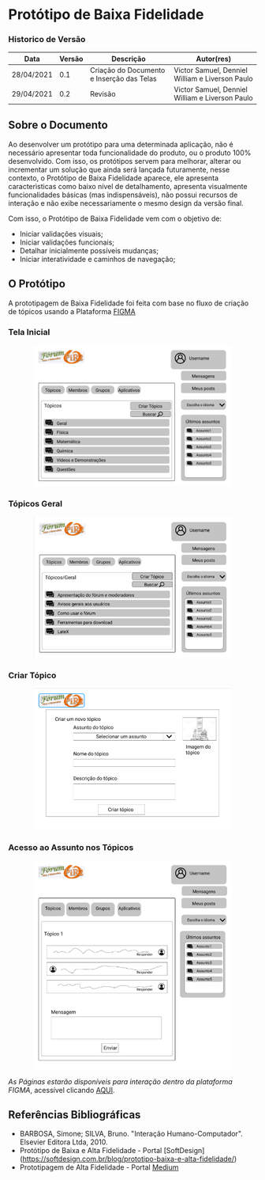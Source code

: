 # Protótipo de Baixa Fidelidade

### Historico de Versão

| Data       | Versão | Descrição             | Autor(res)      |
| ---------- | ------ | --------------------- | --------------- |
| 28/04/2021 | 0.1    | Criação do Documento e Inserção das Telas  | Victor Samuel, Denniel William e Liverson Paulo  |
| 29/04/2021 | 0.2   | Revisão  | Victor Samuel, Denniel William e Liverson Paulo  |

## Sobre o Documento
Ao desenvolver um protótipo para uma determinada aplicação, não é necessário apresentar toda funcionalidade do produto, ou o produto 100% desenvolvido. Com isso, os protótipos servem para melhorar, alterar ou incrementar um solução que ainda será lançada futuramente, nesse contexto, o Protótipo de Baixa Fidelidade aparece, ele apresenta caracterìsticas como baixo nível de detalhamento, apresenta visualmente funcionalidades básicas (mas indispensáveis), não possui recursos de interação e não exibe necessariamente o mesmo design da versão final. 

Com isso, o Protótipo de Baixa Fidelidade vem com o objetivo de:
* Iniciar validações visuais;
* Iniciar validações funcionais;
* Detalhar inicialmente possíveis mudanças;
* Iniciar interatividade e caminhos de navegação;

## O Protótipo 

A prototipagem de Baixa Fidelidade foi feita com base no fluxo de criação de tópicos usando a Plataforma [FIGMA](https://www.figma.com/)

### Tela Inicial 
<p align="center">
  <img src="../../assets/prototipos/baixa_fidelidade/inicial.png" width="400"/>
</p>

### Tópicos Geral
<p align="center">
  <img src="../../assets/prototipos/baixa_fidelidade/geral.png" width="400"/>
</p>

### Criar Tópico
<p align="center">
  <img src="../../assets/prototipos/baixa_fidelidade/criar.png" width="400"/>
</p>

### Acesso ao Assunto nos Tópicos
<p align="center">
  <img src="../../assets/prototipos/baixa_fidelidade/assunto_d.png" width="400"/>
</p>

*As Páginas estarão disponíveis para interação dentro da plataforma FIGMA*, acessível clicando [AQUI](https://www.figma.com/proto/PTWZzhjcBSBzPOqtIBMaGV/Prot%C3%B3tipo-de-Baixa-Fidelidade-F%C3%B3rum-Pir2?page-id=0%3A1&node-id=19%3A3&viewport=254%2C280%2C0.22335600852966309&scaling=scale-down).


## Referências Bibliográficas 

* BARBOSA, Simone; SILVA, Bruno. "Interação Humano-Computador". Elsevier Editora Ltda, 2010.
* Protótipo de Baixa e Alta Fidelidade - Portal [SoftDesign] (https://softdesign.com.br/blog/prototipo-baixa-e-alta-fidelidade/)
* Prototipagem de Alta Fidelidade - Portal [Medium](https://medium.com/somos-tera/prototipagem-de-alta-fidelidade-635d745b662b)


